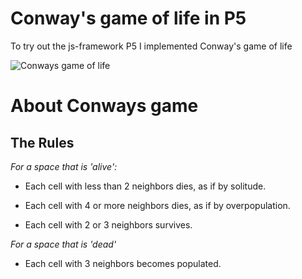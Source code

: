 # Conway's game of life in P5
To try out the js-framework P5 I implemented Conway's game of life

![Conways game of life](https://i.imgur.com/74rkACf.gif)

# About Conways game


## The Rules
*For a space that is 'alive':*

- Each cell with less than 2 neighbors dies, as if by solitude.

- Each cell with 4 or more neighbors dies, as if by overpopulation.

- Each cell with 2 or 3 neighbors survives.

*For a space that is 'dead'*

- Each cell with 3 neighbors becomes populated.
